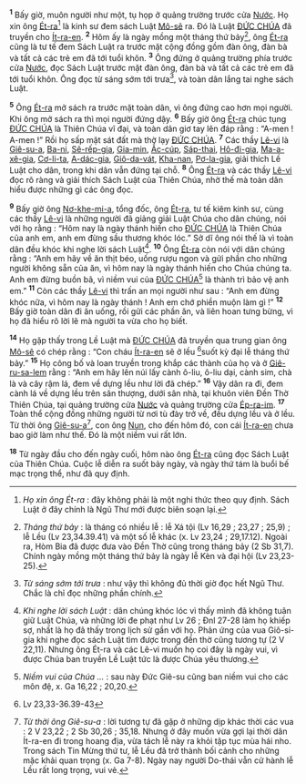 <sup><b>1</b></sup> Bấy giờ, muôn người như một, tụ họp ở quảng trường trước cửa [Nước](). Họ xin ông [Ét-ra]()[^2] là kinh sư đem sách Luật [Mô-sê]() ra. Đó là Luật [ĐỨC CHÚA]() đã truyền cho [Ít-ra-en](). <sup><b>2</b></sup> Hôm ấy là ngày mồng một tháng thứ bảy[^3], ông [Ét-ra]() cũng là tư tế đem Sách Luật ra trước mặt cộng đồng gồm đàn ông, đàn bà và tất cả các trẻ em đã tới tuổi khôn. <sup><b>3</b></sup> Ông đứng ở quảng trường phía trước cửa [Nước](), đọc Sách Luật trước mặt đàn ông, đàn bà và tất cả các trẻ em đã tới tuổi khôn. Ông đọc từ sáng sớm tới trưa[^4], và toàn dân lắng tai nghe sách Luật.

<sup><b>5</b></sup> Ông [Ét-ra]() mở sách ra trước mặt toàn dân, vì ông đứng cao hơn mọi người. Khi ông mở sách ra thì mọi người đứng dậy. <sup><b>6</b></sup> Bấy giờ ông [Ét-ra]() chúc tụng [ĐỨC CHÚA]() là Thiên Chúa vĩ đại, và toàn dân giơ tay lên đáp rằng : “A-men ! A-men !” Rồi họ sấp mặt sát đất mà thờ lạy [ĐỨC CHÚA](). <sup><b>7</b></sup> Các thầy [Lê-vi]() là [Giê-su-a](), [Ba-ni](), [Sê-rếp-gia](), [Gia-min](), [Ắc-cúp](), [Sáp-thai](), [Hô-đi-gia](), [Ma-a-xê-gia](), [Cơ-li-ta](), [A-dác-gia](), [Giô-da-vát](), [Kha-nan](), [Pơ-la-gia](), giải thích Lề Luật cho dân, trong khi dân vẫn đứng tại chỗ. <sup><b>8</b></sup> Ông [Ét-ra]() và các thầy [Lê-vi]() đọc rõ ràng và giải thích Sách Luật của Thiên Chúa, nhờ thế mà toàn dân hiểu được những gì các ông đọc.

<sup><b>9</b></sup> Bấy giờ ông [Nơ-khe-mi-a](), tổng đốc, ông [Ét-ra](), tư tế kiêm kinh sư, cùng các thầy [Lê-vi]() là những người đã giảng giải Luật Chúa cho dân chúng, nói với họ rằng : “Hôm nay là ngày thánh hiến cho [ĐỨC CHÚA]() là Thiên Chúa của anh em, anh em đừng sầu thương khóc lóc.” Sở dĩ ông nói thế là vì toàn dân đều khóc khi nghe lời sách Luật[^6]. <sup><b>10</b></sup> Ông [Ét-ra]() còn nói với dân chúng rằng : “Anh em hãy về ăn thịt béo, uống rượu ngon và gửi phần cho những người không sẵn của ăn, vì hôm nay là ngày thánh hiến cho Chúa chúng ta. Anh em đừng buồn bã, vì niềm vui của [ĐỨC CHÚA]()[^7] là thành trì bảo vệ anh em.” <sup><b>11</b></sup> Còn các thầy [Lê-vi]() thì trấn an mọi người như sau : “Anh em đừng khóc nữa, vì hôm nay là ngày thánh ! Anh em chớ phiền muộn làm gì !” <sup><b>12</b></sup> Bấy giờ toàn dân đi ăn uống, rồi gửi các phần ăn, và liên hoan tưng bừng, vì họ đã hiểu rõ lời lẽ mà người ta vừa cho họ biết.

<sup><b>14</b></sup> Họ gặp thấy trong Lề Luật mà [ĐỨC CHÚA]() đã truyền qua trung gian ông [Mô-sê]() có chép rằng : “Con cháu [Ít-ra-en]() sẽ ở lều [^1*]suốt kỳ đại lễ tháng thứ bảy.” <sup><b>15</b></sup> Họ công bố và loan truyền trong khắp các thành của họ và ở [Giê-ru-sa-lem]() rằng : “Anh em hãy lên núi lấy cành ô-liu, ô-liu dại, cành sim, chà là và cây rậm lá, đem về dựng lều như lời đã chép.” <sup><b>16</b></sup> Vậy dân ra đi, đem cành lá về dựng lều trên sân thượng, dưới sân nhà, tại khuôn viên Đền Thờ Thiên Chúa, tại quảng trường cửa [Nước]() và quảng trường cửa [Ép-ra-im](). <sup><b>17</b></sup> Toàn thể cộng đồng những người từ nơi tù đày trở về, đều dựng lều và ở lều. Từ thời ông [Giê-su-a]()[^9], con ông [Nun](), cho đến hôm đó, con cái [Ít-ra-en]() chưa bao giờ làm như thế. Đó là một niềm vui rất lớn.

<sup><b>18</b></sup> Từ ngày đầu cho đến ngày cuối, hôm nào ông [Ét-ra]() cũng đọc Sách Luật của Thiên Chúa. Cuộc lễ diễn ra suốt bảy ngày, và ngày thứ tám là buổi bế mạc trọng thể, như đã quy định.

[^2]: *Họ xin ông Ét-ra* : đây không phải là một nghi thức theo quy định. Sách Luật ở đây chính là Ngũ Thư mới được biên soạn lại.
[^3]: *Tháng thứ bảy* : là tháng có nhiều lễ : lễ Xá tội (Lv 16,29 ; 23,27 ; 25,9) ; lễ Lều (Lv 23,34.39.41) và một số lễ khác (x. Lv 23,24 ; 29,17.12). Ngoài ra, Hòm Bia đã được đưa vào Đền Thờ cũng trong tháng bảy (2 Sb 31,7). Chính ngày mồng một tháng thứ bảy là ngày lễ Kèn và đại hội (Lv 23,23-25).
[^4]: *Từ sáng sớm tới trưa* : như vậy thì không đủ thời giờ đọc hết Ngũ Thư. Chắc là chỉ đọc những phần chính.
[^6]: *Khi nghe lời sách Luật* : dân chúng khóc lóc vì thấy mình đã không tuân giữ Luật Chúa, và những lời đe phạt như Lv 26 ; Đnl 27-28 làm họ khiếp sợ, nhất là họ đã thấy trong lịch sử gần với họ. Phản ứng của vua Giô-si-gia khi nghe đọc sách Luật tìm được trong đền thờ cũng tương tự (2 V 22,11). Nhưng ông Ét-ra và các Lê-vi muốn họ coi đây là ngày vui, vì được Chúa ban truyền Lề Luật tức là được Chúa yêu thương.
[^7]: *Niềm vui của Chúa ...* : sau này Đức Giê-su cũng ban niềm vui cho các môn đệ, x. Ga 16,22 ; 20,20.
[^9]: *Từ thời ông Giê-su-a* : lời tương tự đã gặp ở những dịp khác thời các vua : 2 V 23,22 ; 2 Sb 30,26 ; 35,18. Nhưng ở đây muốn vừa gợi lại thời dân Ít-ra-en đi trong hoang địa, vừa tách lễ này ra khỏi tập tục mùa hái nho. Trong sách Tin Mừng thứ tư, lễ Lều đã trở thành bối cảnh cho những mặc khải quan trọng (x. Ga 7-8). Ngày nay người Do-thái vẫn cử hành lễ Lều rất long trọng, vui vẻ.
[^1*]: Lv 23,33-36.39-43